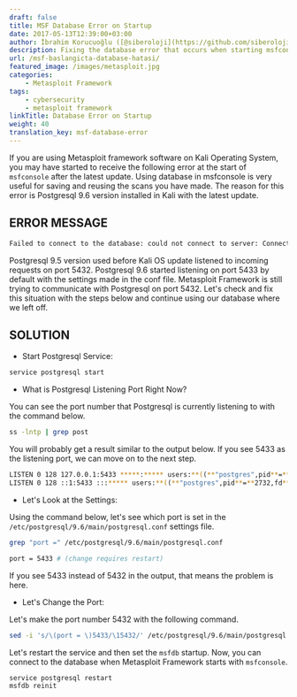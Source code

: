 ```yaml
---
draft: false
title: MSF Database Error on Startup
date: 2017-05-13T12:39:00+03:00
author: İbrahim Korucuoğlu ([@siberoloji](https://github.com/siberoloji))
description: Fixing the database error that occurs when starting msfconsole in Kali Linux.
url: /msf-baslangicta-database-hatasi/
featured_image: /images/metasploit.jpg
categories:
    - Metasploit Framework
tags:
    - cybersecurity
    - metasploit framework
linkTitle: Database Error on Startup
weight: 40
translation_key: msf-database-error
---
```



If you are using Metasploit framework software on Kali Operating System, you may have started to receive the following error at the start of `msfconsole` after the latest update. Using database in msfconsole is very useful for saving and reusing the scans you have made. The reason for this error is Postgresql 9.6 version installed in Kali with the latest update.

## ERROR MESSAGE

```bash
Failed to connect to the database: could not connect to server: Connection refused Is the server running on host "localhost" (::1) and accepting TCP/IP connections on port 5432? could not connect to server: Connection refused Is the server running on host "localhost" (127.0.0.1) and accepting TCP/IP connections on port 5432?
```

Postgresql 9.5 version used before Kali OS update listened to incoming requests on port 5432. Postgresql 9.6 started listening on port 5433 by default with the settings made in the conf file. Metasploit Framework is still trying to communicate with Postgresql on port 5432. Let's check and fix this situation with the steps below and continue using our database where we left off.

## SOLUTION

* Start Postgresql Service:

```bash
service postgresql start
```

* What is Postgresql Listening Port Right Now?

You can see the port number that Postgresql is currently listening to with the command below.

```bash
ss -lntp | grep post
```

You will probably get a result similar to the output below. If you see 5433 as the listening port, we can move on to the next step.

```bash
LISTEN 0 128 127.0.0.1:5433 *****:***** users:**((**"postgres",pid**=**2732,fd**=**6**))**
LISTEN 0 128 ::1:5433 :::***** users:**((**"postgres",pid**=**2732,fd**=**3**))**
```

* Let's Look at the Settings:

Using the command below, let's see which port is set in the `/etc/postgresql/9.6/main/postgresql.conf` settings file.

```bash
grep "port =" /etc/postgresql/9.6/main/postgresql.conf

port = 5433 # (change requires restart)
```

If you see 5433 instead of 5432 in the output, that means the problem is here.

* Let's Change the Port:

Let's make the port number 5432 with the following command.

```bash
sed -i 's/\(port = \)5433/\15432/' /etc/postgresql/9.6/main/postgresql.conf
```

Let's restart the service and then set the `msfdb` startup. Now, you can connect to the database when Metasploit Framework starts with `msfconsole`.

```bash
service postgresql restart
msfdb reinit
```
